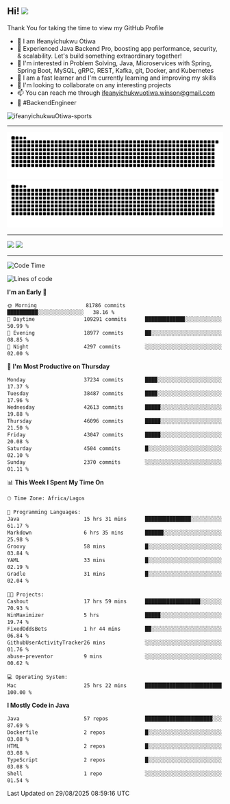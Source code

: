 <!-- BLOG-POST-LIST:START --><!-- BLOG-POST-LIST:END -->

## Hi! <img src="https://media.giphy.com/media/hvRJCLFzcasrR4ia7z/giphy.gif" width="4%"> 

Thank You for taking the time to view my GitHub Profile

- 👋 I am Ifeanyichukwu Otiwa
- 🚀 Experienced Java Backend Pro, boosting app performance, security, & scalability. Let's build something extraordinary together!
- 👀 I'm interested in Problem Solving, Java, Microservices with Spring, Spring Boot, MySQL, gRPC, REST, Kafka, git, Docker, and Kubernetes
- 🌱 I am a fast learner and I'm currently learning and improving my skills
- 💞️ I'm looking to collaborate on any interesting projects
- 📫 You can reach me through ifeanyichukwuotiwa.winson@gmail.com
- 🚀 #BackendEngineer

<p align="left" marginTop="10px"> <img src="https://komarev.com/ghpvc/?username=ifeanyichukwuOtiwa-sports&label=Profile%20views&color=0e75b6&style=for-the-badge" alt="ifeanyichukwuOtiwa-sports" /> </p>

***

<!--🐍📈SNAKEGRAPH / 🌐WEBSITE: https://github.com/Platane/snk -->
![github contribution grid snake animation](https://raw.githubusercontent.com/ifeanyichukwuOtiwa-sports/ifeanyichukwuOtiwa-sports/output/github-contribution-grid-snake-dark.svg#gh-dark-mode-only)![github contribution grid snake animation](https://raw.githubusercontent.com/ifeanyichukwuOtiwa-sports/ifeanyichukwuOtiwa-sports/output/github-contribution-grid-snake.svg#gh-light-mode-only)

***

<p float="left">
  <img float="left" src="https://github-readme-stats.vercel.app/api?username=ifeanyichukwuOtiwa-sports&count_private=true&include_all_commits=true&theme=react&show_icons=true" />
  <img float="right" src="https://github-readme-stats.vercel.app/api/top-langs/?username=ifeanyichukwuOtiwa-sports&layout=compact&show_icons=true&theme=react" /> 
</p>

***



<!--START_SECTION:waka-->
![Code Time](http://img.shields.io/badge/Code%20Time-4%2C135%20hrs%2017%20mins-blue)

![Lines of code](https://img.shields.io/badge/From%20Hello%20World%20I%27ve%20Written-62.3%20million%20lines%20of%20code-blue)

**I'm an Early 🐤** 

```text
🌞 Morning                81786 commits       ██████████░░░░░░░░░░░░░░░   38.16 % 
🌆 Daytime                109291 commits      █████████████░░░░░░░░░░░░   50.99 % 
🌃 Evening                18977 commits       ██░░░░░░░░░░░░░░░░░░░░░░░   08.85 % 
🌙 Night                  4297 commits        ░░░░░░░░░░░░░░░░░░░░░░░░░   02.00 % 
```
📅 **I'm Most Productive on Thursday** 

```text
Monday                   37234 commits       ████░░░░░░░░░░░░░░░░░░░░░   17.37 % 
Tuesday                  38487 commits       ████░░░░░░░░░░░░░░░░░░░░░   17.96 % 
Wednesday                42613 commits       █████░░░░░░░░░░░░░░░░░░░░   19.88 % 
Thursday                 46096 commits       █████░░░░░░░░░░░░░░░░░░░░   21.50 % 
Friday                   43047 commits       █████░░░░░░░░░░░░░░░░░░░░   20.08 % 
Saturday                 4504 commits        █░░░░░░░░░░░░░░░░░░░░░░░░   02.10 % 
Sunday                   2370 commits        ░░░░░░░░░░░░░░░░░░░░░░░░░   01.11 % 
```


📊 **This Week I Spent My Time On** 

```text
🕑︎ Time Zone: Africa/Lagos

💬 Programming Languages: 
Java                     15 hrs 31 mins      ███████████████░░░░░░░░░░   61.17 % 
Markdown                 6 hrs 35 mins       ██████░░░░░░░░░░░░░░░░░░░   25.98 % 
Groovy                   58 mins             █░░░░░░░░░░░░░░░░░░░░░░░░   03.84 % 
YAML                     33 mins             █░░░░░░░░░░░░░░░░░░░░░░░░   02.19 % 
Gradle                   31 mins             █░░░░░░░░░░░░░░░░░░░░░░░░   02.04 % 

🐱‍💻 Projects: 
Cashout                  17 hrs 59 mins      ██████████████████░░░░░░░   70.93 % 
WinMaximizer             5 hrs               █████░░░░░░░░░░░░░░░░░░░░   19.74 % 
FixedOddsBets            1 hr 44 mins        ██░░░░░░░░░░░░░░░░░░░░░░░   06.84 % 
GithubUserActivityTracker26 mins             ░░░░░░░░░░░░░░░░░░░░░░░░░   01.76 % 
abuse-preventor          9 mins              ░░░░░░░░░░░░░░░░░░░░░░░░░   00.62 % 

💻 Operating System: 
Mac                      25 hrs 22 mins      █████████████████████████   100.00 % 
```

**I Mostly Code in Java** 

```text
Java                     57 repos            ██████████████████████░░░   87.69 % 
Dockerfile               2 repos             █░░░░░░░░░░░░░░░░░░░░░░░░   03.08 % 
HTML                     2 repos             █░░░░░░░░░░░░░░░░░░░░░░░░   03.08 % 
TypeScript               2 repos             █░░░░░░░░░░░░░░░░░░░░░░░░   03.08 % 
Shell                    1 repo              ░░░░░░░░░░░░░░░░░░░░░░░░░   01.54 % 
```




 Last Updated on 29/08/2025 08:59:16 UTC
<!--END_SECTION:waka-->

<!--
<p align="center">
![trophy](https://github-profile-trophy.vercel.app/?username=ifeanyichukwuOtiwa-sports&theme=onedark) (https://github.com/ryo-ma/github-profile-trophy)
</p>
-->

<!---
ifeanyi-otiwa/ifeanyi-otiwa is a ✨ special ✨ repository because its `README.md` (this file) appears on your GitHub profile.
You can click the Preview link to take a look at your changes.
--->
